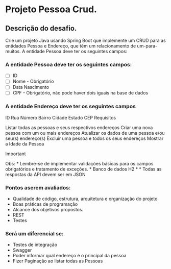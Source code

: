 # Projeto Pessoa Crud.

## Descrição do desafio. 

Crie um projeto Java usando Spring Boot que implemente um CRUD para as
entidades Pessoa e Endereço, que têm um relacionamento de um-para-muitos. A
entidade Pessoa deve ter os seguintes campos:

### A entidade Pessoa deve ter os seguintes campos:
- [ ] ID
- [ ] Nome - Obrigatório
- [ ] Data Nascimento
-[ ] CPF - Obrigatório, não pode haver dois iguais na base de dados

### A entidade Endereço deve ter os seguintes campos
ID Rua Número Bairro Cidade Estado CEP
Requisitos

 Listar todas as pessoas e seus respectivos endereços
 Criar uma nova pessoa com um ou mais endereços
 Atualizar os dados de uma pessoa e/ou seu(s) endereço(s)
 Excluir uma pessoa e todos os seus endereços
 Mostrar a Idade da Pessoa

> [!IMPORTANT]
> Obs: * Lembre-se de implementar validações básicas para os campos obrigatórios e
tratamento de exceções. * Banco de dados H2 * * Todas as respostas da API devem
ser em JSON

### Pontos aserem avaliados:
- Qualidade de código, estrutura, arquitetura e organização do projeto
- Boas práticas de programação
- Alcance dos objetivos propostos.
- REST
- Testes

### Será um diferencial se:
- Testes de integração
- Swagger
- Poder informar qual endereço é o principal da pessoa
- Fizer Paginação ao listar todas as Pessoas
